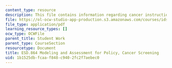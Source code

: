 ```yaml
---
content_type: resource
description: This file contains information regarding cancer instructions.
file: https://ol-ocw-studio-app-production.s3.amazonaws.com/courses/ids-410j-modeling-and-assessment-for-policy-spring-2013/1b1525dbfcaaf848c9402fc2f7aebec0_MITESD_864S13_Cncr_Intrus.pdf
file_type: application/pdf
learning_resource_types: []
ocw_type: OCWFile
parent_title: Student Work
parent_type: CourseSection
resourcetype: Document
title: ESD.864 Modeling and Assessment for Policy, Cancer Screening
uid: 1b1525db-fcaa-f848-c940-2fc2f7aebec0
---
```

